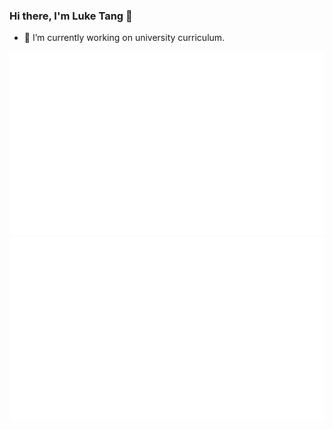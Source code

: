 ### Hi there, I'm Luke Tang 👋

- 🔭 I’m currently working on university curriculum.

![](https://raw.githubusercontent.com/luke-tangh/my-github-stats/master/generated/overview.svg#gh-dark-mode-only)
![](https://raw.githubusercontent.com/luke-tangh/my-github-stats/master/generated/languages.svg#gh-dark-mode-only)

<!--
**luke-tangh/luke-tangh** is a ✨ _special_ ✨ repository because its `README.md` (this file) appears on your GitHub profile.

Here are some ideas to get you started:

- 🔭 I’m currently working on ...
- 🌱 I’m currently learning ...
- 👯 I’m looking to collaborate on ...
- 🤔 I’m looking for help with ...
- 💬 Ask me about ...
- 📫 How to reach me: ...
- 😄 Pronouns: ...
- ⚡ Fun fact: ...
-->

